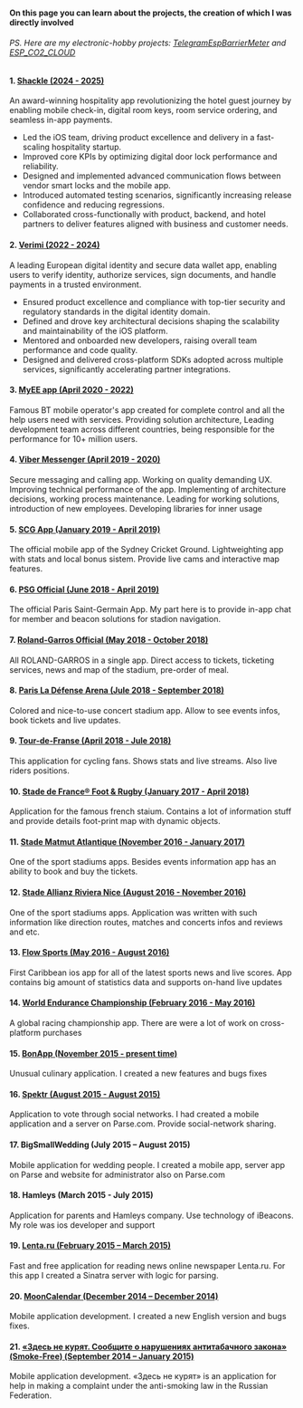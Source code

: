 #### On this page you can learn about the projects, the creation of which I was directly involved
###### PS. Here are my electronic-hobby projects: [TelegramEspBarrierMeter](https://github.com/AlexZhembl/TelegramEspBarrierMeter) and [ESP_CO2_CLOUD](https://github.com/AlexZhembl/ESP_CO2_CLOUD)

#### 1. [Shackle (2024 - 2025)](https://apps.apple.com/us/app/shackle-hotel-check-in/id1508323744)
An award-winning hospitality app revolutionizing the hotel guest journey by enabling mobile check-in, digital room keys, room service ordering, and seamless in-app payments.
- Led the iOS team, driving product excellence and delivery in a fast-scaling hospitality startup.
- Improved core KPIs by optimizing digital door lock performance and reliability.
- Designed and implemented advanced communication flows between vendor smart locks and the mobile app.
- Introduced automated testing scenarios, significantly increasing release confidence and reducing regressions.
- Collaborated cross-functionally with product, backend, and hotel partners to deliver features aligned with business and customer needs.

#### 2. [Verimi (2022 - 2024)](https://verimi.de/en/)
A leading European digital identity and secure data wallet app, enabling users to verify identity, authorize services, sign documents, and handle payments in a trusted environment.
- Ensured product excellence and compliance with top-tier security and regulatory standards in the digital identity domain.
- Defined and drove key architectural decisions shaping the scalability and maintainability of the iOS platform.
- Mentored and onboarded new developers, raising overall team performance and code quality.
- Designed and delivered cross-platform SDKs adopted across multiple services, significantly accelerating partner integrations.

#### 3. [MyEE app (April 2020 - 2022)](https://apps.apple.com/gb/app/my-ee/id567457151)
Famous BT mobile operator's app created for complete control and all the help users need with services. Providing solution architecture, Leading development team across different countries, being responsible for the performance for 10+ million users.

#### 4. [Viber Messenger (April 2019 - 2020)](https://apps.apple.com/us/app/viber-messenger-chats-calls/id382617920)
Secure messaging and calling app. Working on quality demanding UX. Improving technical performance of the app. Implementing of architecture decisions, working process maintenance. Leading for working solutions, introduction of new employees. Developing libraries for inner usage 

#### 5. [SCG App (January 2019 - April 2019)](https://itunes.apple.com/au/app/scg-app/id1445394026?mt=8)
The official mobile app of the Sydney Cricket Ground. Lightweighting app with stats and local bonus sistem. Provide live cams and interactive map features.

#### 6. [PSG Official (June 2018 - April 2019)](https://itunes.apple.com/us/app/psg-official/id515968212?mt=8)
The official Paris Saint-Germain App. My part here is to provide in-app chat for member and beacon solutions for stadion navigation.

#### 7. [Roland-Garros Official (May 2018 - October 2018)](https://itunes.apple.com/us/app/roland-garros-official/id1371584793?mt=8)
All ROLAND-GARROS in a single app. Direct access to tickets, ticketing services, news and map of the stadium, pre-order of meal.

#### 8. [Paris La Défense Arena (Jule 2018 - September 2018)](https://itunes.apple.com/us/app/paris-la-défense-arena/id1296195165?mt=8)
Colored and nice-to-use concert stadium app. Allow to see events infos, book tickets and live updates.

#### 9. [Tour-de-Franse (April 2018 - Jule 2018)](https://itunes.apple.com/gb/app/tdf-2018-presented-by-škoda/id537634796?mt=8)
This application for cycling fans. Shows stats and live streams. Also live riders positions.

#### 10. [Stade de France® Foot & Rugby (January 2017 - April 2018)](https://itunes.apple.com/us/app/stade-de-france-foot-rugby/id819305607?mt=8)
Application for the famous french staium. Contains a lot of information stuff and provide details foot-print map with dynamic objects.

#### 11. [Stade Matmut Atlantique (November 2016 - January 2017)](https://itunes.apple.com/fr/app/stade-matmut-atlantique/id1069329829?mt=8)
One of the sport stadiums apps. Besides events information app has an ability to book and buy the tickets.

#### 12. [Stade Allianz Riviera Nice (August 2016 - November 2016)](https://itunes.apple.com/us/app/stade-allianz-riviera-nice/id1041980054?mt=8)
One of the sport stadiums apps. Application was written with such information like direction routes, matches and concerts infos and reviews and etc.

#### 13. [Flow Sports (May 2016 - August 2016)](https://itunes.apple.com/us/app/flow-sports/id1131631538?mt=8)
First Caribbean ios app for all of the latest sports news and live scores. App contains big amount of statistics data and supports on-hand live updates

#### 14. [World Endurance Championship (February 2016 - May 2016)](https://itunes.apple.com/us/app/world-endurance-championship/id852396979?mt=8)
A global racing championship app. There are were a lot of work on cross-platform purchases

#### 15. [BonApp (November 2015 - present time)](https://itunes.apple.com/app/id984491525)
Unusual culinary application. I created a new features and bugs fixes


#### 16. [Spektr (August 2015 - August 2015)](https://itunes.apple.com/by/app/spektr/id1024940689?mt=8)
Application to vote through social networks. I had created a mobile application and a server on Parse.com. Provide social-network sharing.


#### 17. BigSmallWedding (July 2015 – August 2015)
Mobile application for wedding people. I created a mobile app, server app on Parse and website for administrator also on Parse.com


#### 18. Hamleys (March 2015 - July 2015)
Application for parents and Hamleys company. Use technology of iBeacons. My role was ios developer and support


#### 19. [Lenta.ru (February 2015 – March 2015)](https://itunes.apple.com/by/app/novosti-lenta.ru-neoficial/id975805914?mt=8 )
Fast and free application for reading news online newspaper Lenta.ru. For this app I created a Sinatra server with logic for parsing.

#### 20. [MoonCalendar (December 2014 – December 2014)](https://itunes.apple.com/ru/app/lunnyj-kalendar-2015/id948196885?mt=8)
Mobile application development. I created a new English version and bugs fixes.

#### 21. [«Здесь не курят. Сообщите о нарушениях антитабачного закона» (Smoke-Free) (September 2014 – January 2015)](https://itunes.apple.com/ru/app/zdes-ne-kurat.-soobsite-o/id937272715?mt=8)
Mobile application development. «Здесь не курят» is an application for help in making a complaint under the anti-smoking law in the Russian Federation.
 
